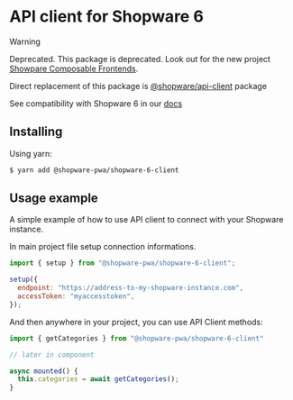 # API client for Shopware 6

> [!WARNING]
> Deprecated. This package is deprecated. Look out for the new project [Showpare Composable Frontends](https://frontends.shopware.com/).
>
> Direct replacement of this package is [@shopware/api-client](https://npmjs.com/package/@shopware/api-client) package

See compatibility with Shopware 6 in our [docs](https://shopware-pwa-docs.vuestorefront.io/landing/getting-started/prepare-shopware.html#compatibility-table)

## Installing

Using yarn:

```bash
$ yarn add @shopware-pwa/shopware-6-client
```

## Usage example

A simple example of how to use API client to connect with your Shopware instance.

In main project file setup connection informations.

```js
import { setup } from "@shopware-pwa/shopware-6-client";

setup({
  endpoint: "https://address-to-my-shopware-instance.com",
  accessToken: "myaccesstoken",
});
```

And then anywhere in your project, you can use API Client methods:

```js
import { getCategories } from "@shopware-pwa/shopware-6-client"

// later in component

async mounted() {
  this.categories = await getCategories();
}
```

